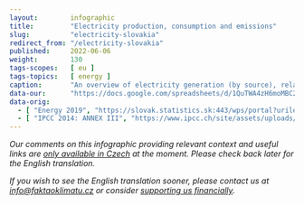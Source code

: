 ```yaml
---
layout:        infographic
title:         "Electricity production, consumption and emissions"
slug:          "electricity-slovakia"
redirect_from: "/electricity-slovakia"
published:     2022-06-06
weight:        130
tags-scopes:   [ eu ]
tags-topics:   [ energy ]
caption:       "An overview of electricity generation (by source), related CO2eq emissions and electricity consumption (by sector). While only 20% of Slovak electricity was produced from coal and natural gas in 2019, these two sources are related to the vast majority of emissions from Slovak energy industry."
data-our:      "https://docs.google.com/spreadsheets/d/1QuTWA4zH6moMBC29JyPXXc3Fi0PXeyCw5nwJR9opAvE/edit?usp=sharing"
data-orig:
  - [ "Energy 2019", "https://slovak.statistics.sk:443/wps/portal?urile=wcm:path:/obsah-sk-pub/publikacie/vsetkypublikacie/92027e17-ae10-424c-87c4-e73038aeb9dc" ]
  - [ "IPCC 2014: ANNEX III", "https://www.ipcc.ch/site/assets/uploads/2018/02/ipcc_wg3_ar5_annex-iii.pdf" ]
---
```


_Our comments on this infographic providing relevant context and useful links are [only available in Czech](https://faktaoklimatu.cz/infografiky/elektrina-sr) at the moment. Please check back later for the English translation._

_If you wish to see the English translation sooner, please contact us at [info@faktaoklimatu.cz](mailto:info@faktaoklimatu.cz) or consider [supporting us financially](https://www.darujme.cz/projekt/1203742)._
